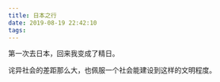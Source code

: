 ```yaml
---
title: 日本之行
date: 2019-08-19 22:42:10
tags:
---
```


第一次去日本，回来我变成了精日。

诧异社会的差距那么大，也佩服一个社会能建设到这样的文明程度。